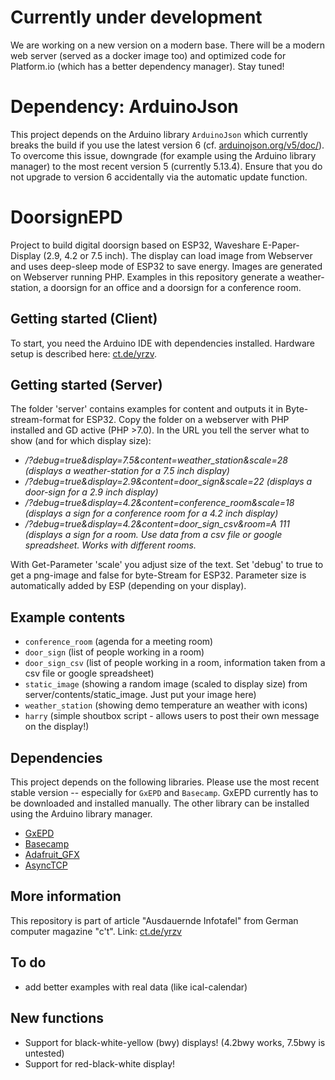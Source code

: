 # Currently under development
We are working on a new version on a modern base. There will be a modern web server (served as a docker image too) and optimized code for Platform.io (which has a better dependency manager). Stay tuned!

# Dependency: ArduinoJson

This project depends on the Arduino library `ArduinoJson` which currently
breaks the build if you use the latest version 6 (cf. [arduinojson.org/v5/doc/](https://arduinojson.org/v5/doc/)). To overcome this issue, downgrade (for example using the Arduino library manager) to the most recent version 5 (currently 5.13.4). Ensure that you do not upgrade to version 6 accidentally via the automatic update function.

# DoorsignEPD
Project to build digital doorsign based on ESP32, Waveshare E-Paper-Display (2.9, 4.2 or 7.5 inch). The display can load image from Webserver and uses deep-sleep mode of ESP32 to save energy.
Images are generated on Webserver running PHP. Examples in this repository generate a weather-station, a doorsign for an office and a doorsign for a conference room.

## Getting started (Client)
To start, you need the Arduino IDE with dependencies installed. Hardware setup is described here: [ct.de/yrzv](https://ct.de/yrzv).


## Getting started (Server)
The folder 'server' contains examples for content and outputs it in Byte-stream-format for ESP32. Copy the folder on a webserver with PHP installed and GD active (PHP >7.0).
In the URL you tell the server what to show (and for which display size):

* <address of server>/?debug=true&display=7.5&content=weather_station&scale=28 (displays a weather-station for a 7.5 inch display)
* <address of server>/?debug=true&display=2.9&content=door_sign&scale=22 (displays a door-sign for a 2.9 inch display)
* <address of server>/?debug=true&display=4.2&content=conference_room&scale=18 (displays a sign for a conference room for a 4.2 inch display)
* <address of server>/?debug=true&display=4.2&content=door_sign_csv&room=A 111 (displays a sign for a room. Use data from a csv file or google spreadsheet. Works with different rooms.

With Get-Parameter 'scale' you adjust size of the text. Set 'debug' to true to get a png-image and false for byte-Stream for ESP32. Parameter size is automatically added by ESP (depending on your display).

## Example contents
* `conference_room` (agenda for a meeting room)
* `door_sign` (list of people working in a room)
* `door_sign_csv` (list of people working in a room, information taken from a csv file or google spreadsheet)
* `static_image` (showing a random image (scaled to display size) from server/contents/static_image. Just put your image here)
* `weather_station` (showing demo temperature an weather with icons)
* `harry` (simple shoutbox script - allows users to post their own message on the display!)

## Dependencies

This project depends on the following libraries. Please use the most recent
stable version -- especially for `GxEPD` and `Basecamp`. GxEPD currently has to
be downloaded and installed manually. The other library can be installed using
the Arduino library manager.

* [GxEPD](https://github.com/ZinggJM/GxEPD)
* [Basecamp](https://github.com/merlinschumacher/Basecamp)
* [Adafruit_GFX](https://github.com/adafruit/Adafruit-GFX-Library)
* [AsyncTCP](https://github.com/me-no-dev/AsyncTCP)

## More information
This repository is part of article "Ausdauernde Infotafel" from German computer magazine "c't". Link: [ct.de/yrzv](https://ct.de/yrzv)

## To do
+ add better examples with real data (like ical-calendar)

## New functions
+ Support for black-white-yellow (bwy) displays! (4.2bwy works, 7.5bwy is untested)
+ Support for red-black-white display!
